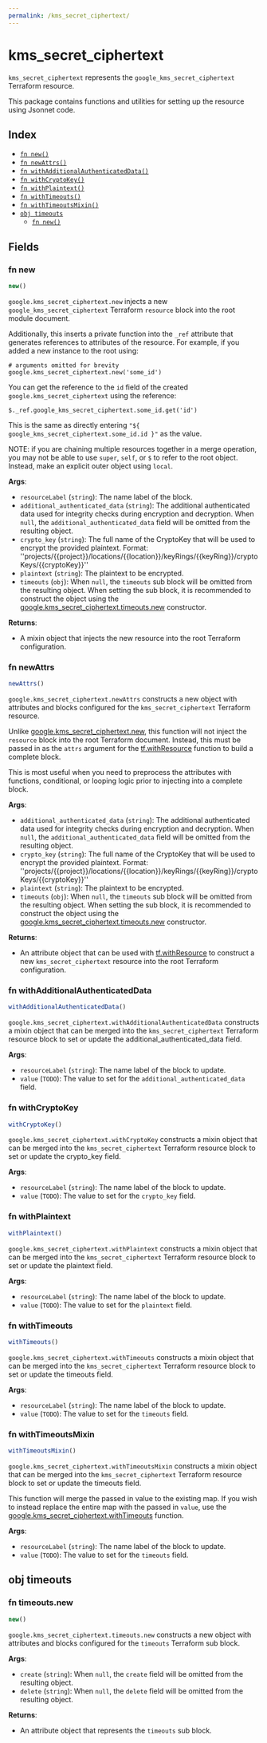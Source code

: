 ```yaml
---
permalink: /kms_secret_ciphertext/
---
```


# kms_secret_ciphertext

`kms_secret_ciphertext` represents the `google_kms_secret_ciphertext` Terraform resource.



This package contains functions and utilities for setting up the resource using Jsonnet code.


## Index

* [`fn new()`](#fn-new)
* [`fn newAttrs()`](#fn-newattrs)
* [`fn withAdditionalAuthenticatedData()`](#fn-withadditionalauthenticateddata)
* [`fn withCryptoKey()`](#fn-withcryptokey)
* [`fn withPlaintext()`](#fn-withplaintext)
* [`fn withTimeouts()`](#fn-withtimeouts)
* [`fn withTimeoutsMixin()`](#fn-withtimeoutsmixin)
* [`obj timeouts`](#obj-timeouts)
  * [`fn new()`](#fn-timeoutsnew)

## Fields

### fn new

```ts
new()
```


`google.kms_secret_ciphertext.new` injects a new `google_kms_secret_ciphertext` Terraform `resource`
block into the root module document.

Additionally, this inserts a private function into the `_ref` attribute that generates references to attributes of the
resource. For example, if you added a new instance to the root using:

    # arguments omitted for brevity
    google.kms_secret_ciphertext.new('some_id')

You can get the reference to the `id` field of the created `google.kms_secret_ciphertext` using the reference:

    $._ref.google_kms_secret_ciphertext.some_id.get('id')

This is the same as directly entering `"${ google_kms_secret_ciphertext.some_id.id }"` as the value.

NOTE: if you are chaining multiple resources together in a merge operation, you may not be able to use `super`, `self`,
or `$` to refer to the root object. Instead, make an explicit outer object using `local`.

**Args**:
  - `resourceLabel` (`string`): The name label of the block.
  - `additional_authenticated_data` (`string`): The additional authenticated data used for integrity checks during encryption and decryption. When `null`, the `additional_authenticated_data` field will be omitted from the resulting object.
  - `crypto_key` (`string`): The full name of the CryptoKey that will be used to encrypt the provided plaintext.
Format: &#39;&#39;projects/{{project}}/locations/{{location}}/keyRings/{{keyRing}}/cryptoKeys/{{cryptoKey}}&#39;&#39;
  - `plaintext` (`string`): The plaintext to be encrypted.
  - `timeouts` (`obj`):  When `null`, the `timeouts` sub block will be omitted from the resulting object. When setting the sub block, it is recommended to construct the object using the [google.kms_secret_ciphertext.timeouts.new](#fn-kmssecretciphertexttimeoutsnew) constructor.

**Returns**:
- A mixin object that injects the new resource into the root Terraform configuration.


### fn newAttrs

```ts
newAttrs()
```


`google.kms_secret_ciphertext.newAttrs` constructs a new object with attributes and blocks configured for the `kms_secret_ciphertext`
Terraform resource.

Unlike [google.kms_secret_ciphertext.new](#fn-kmssecretciphertextnew), this function will not inject the `resource`
block into the root Terraform document. Instead, this must be passed in as the `attrs` argument for the
[tf.withResource](https://github.com/tf-libsonnet/core/tree/main/docs#fn-withresource) function to build a complete block.

This is most useful when you need to preprocess the attributes with functions, conditional, or looping logic prior to
injecting into a complete block.

**Args**:
  - `additional_authenticated_data` (`string`): The additional authenticated data used for integrity checks during encryption and decryption. When `null`, the `additional_authenticated_data` field will be omitted from the resulting object.
  - `crypto_key` (`string`): The full name of the CryptoKey that will be used to encrypt the provided plaintext.
Format: &#39;&#39;projects/{{project}}/locations/{{location}}/keyRings/{{keyRing}}/cryptoKeys/{{cryptoKey}}&#39;&#39;
  - `plaintext` (`string`): The plaintext to be encrypted.
  - `timeouts` (`obj`):  When `null`, the `timeouts` sub block will be omitted from the resulting object. When setting the sub block, it is recommended to construct the object using the [google.kms_secret_ciphertext.timeouts.new](#fn-kmssecretciphertexttimeoutsnew) constructor.

**Returns**:
  - An attribute object that can be used with [tf.withResource](https://github.com/tf-libsonnet/core/tree/main/docs#fn-withresource) to construct a new `kms_secret_ciphertext` resource into the root Terraform configuration.


### fn withAdditionalAuthenticatedData

```ts
withAdditionalAuthenticatedData()
```

`google.kms_secret_ciphertext.withAdditionalAuthenticatedData` constructs a mixin object that can be merged into the `kms_secret_ciphertext`
Terraform resource block to set or update the additional_authenticated_data field.



**Args**:
  - `resourceLabel` (`string`): The name label of the block to update.
  - `value` (`TODO`): The value to set for the `additional_authenticated_data` field.


### fn withCryptoKey

```ts
withCryptoKey()
```

`google.kms_secret_ciphertext.withCryptoKey` constructs a mixin object that can be merged into the `kms_secret_ciphertext`
Terraform resource block to set or update the crypto_key field.



**Args**:
  - `resourceLabel` (`string`): The name label of the block to update.
  - `value` (`TODO`): The value to set for the `crypto_key` field.


### fn withPlaintext

```ts
withPlaintext()
```

`google.kms_secret_ciphertext.withPlaintext` constructs a mixin object that can be merged into the `kms_secret_ciphertext`
Terraform resource block to set or update the plaintext field.



**Args**:
  - `resourceLabel` (`string`): The name label of the block to update.
  - `value` (`TODO`): The value to set for the `plaintext` field.


### fn withTimeouts

```ts
withTimeouts()
```

`google.kms_secret_ciphertext.withTimeouts` constructs a mixin object that can be merged into the `kms_secret_ciphertext`
Terraform resource block to set or update the timeouts field.



**Args**:
  - `resourceLabel` (`string`): The name label of the block to update.
  - `value` (`TODO`): The value to set for the `timeouts` field.


### fn withTimeoutsMixin

```ts
withTimeoutsMixin()
```

`google.kms_secret_ciphertext.withTimeoutsMixin` constructs a mixin object that can be merged into the `kms_secret_ciphertext`
Terraform resource block to set or update the timeouts field.

This function will merge the passed in value to the existing map. If you wish
to instead replace the entire map with the passed in `value`, use the [google.kms_secret_ciphertext.withTimeouts](TODO)
function.


**Args**:
  - `resourceLabel` (`string`): The name label of the block to update.
  - `value` (`TODO`): The value to set for the `timeouts` field.


## obj timeouts



### fn timeouts.new

```ts
new()
```


`google.kms_secret_ciphertext.timeouts.new` constructs a new object with attributes and blocks configured for the `timeouts`
Terraform sub block.



**Args**:
  - `create` (`string`):  When `null`, the `create` field will be omitted from the resulting object.
  - `delete` (`string`):  When `null`, the `delete` field will be omitted from the resulting object.

**Returns**:
  - An attribute object that represents the `timeouts` sub block.
